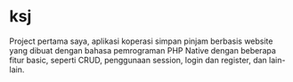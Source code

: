 # ksj
Project pertama saya, aplikasi koperasi simpan pinjam berbasis website yang dibuat dengan bahasa pemrograman PHP Native dengan beberapa fitur basic, seperti CRUD, penggunaan session, login dan register, dan lain-lain.

